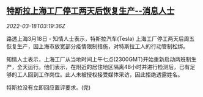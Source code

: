 <!--1647574262000-->
[特斯拉上海工厂停工两天后恢复生产--消息人士](https://cn.reuters.com/article/tesla-0318-fri-production-plan-idCNKCS2LF09U)
------

<div><i>2022-03-18T03:19:36Z</i></div><p>路透上海3月18日 - 知情人士表示，特斯拉汽车(Tesla) 上海工厂停工两天后周五恢复生产，因上海市放宽部分疫情限制措施，对特斯拉工人的行动管制松绑。</p><p>知情人士表示，上海工厂从当地时间上午七点(2300GMT)开始重新启动两班制生产，全天运行。他们表示，在附近的居住地区隔离48小时并进行检测后，已有足够的工人回到工作岗位。此人未被授权接受媒体采访，因此拒绝透露姓名。</p><p>特斯拉没有立即回应置评要求。(完)</p>
